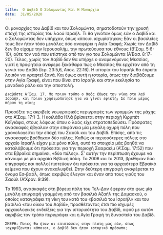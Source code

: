 ```yaml
---
title:  Ο Δαβιδ Ο Σολομωντας Και Η Μοναρχια
date:  31/05/2020
---
```


Οι μοναρχίες του Δαβίδ και του Σολομώντα, σηματοδοτούν την χρυσή εποχή της ιστορίας του λαού Ισραήλ. Τι θα γινόταν όμως εάν ο Δαβίδ και ο Σολομώντας δεν υπήρχαν, όπως κάποιοι ισχυρίστηκαν; Εάν οι βασιλείες τους δεν ήταν τόσο μεγάλες όσο αναφέρει η Αγία Γραφή; Χωρίς τον Δαβίδ δεν θα είχαμε την Ιερουσαλήμ, την πρωτεύουσα του έθνους (Β’Σαμ. 5:6-10), ούτε τον ναό που κτίστηκε από τον γιο του Σολομώντα (Α’Βασ. 8:17-20). Τέλος, χωρίς τον Δαβίδ δεν θα υπήρχε ο αναμενόμενος Μεσσίας, γιατί η προφητεία ανέφερε ξεκάθαρα πως ο Μεσσίας θα ερχόταν από τη γενιά του Δαβίδ (Ιερ. 23:5,6, Αποκ. 22:16). Η ιστορία του Ισραήλ θα έπρεπε λοιπόν να γραφτεί ξανά. Και όμως αυτή η ιστορία, όπως την διαβάζουμε στην Αγία Γραφή, είναι που δίνει στο Ισραήλ και στην εκκλησία το μοναδικό ρόλο και την αποστολή.

`Διαβάστε Α’Σαμ. 17. Με ποιον τρόπο ο Θεός έδωσε την νίκη στο λαό Ισραήλ, και ποιον χρησιμοποίησε για να γίνει εφικτή; Σε ποιο μέρος πήραν τη νίκη;`

Προσέξτε τις ακριβείς γεωγραφικές περιγραφές των γραμμών της μάχης στο Α’Σαμ. 17:1-3. Η κοιλάδα Ηλά βρίσκεται στην περιοχή Κιρμπέτ Κεϊγιάφα, στους λόφους όπου ο λαός είχε στρατοπεδεύσει. Πρόσφατες ανασκαφές έβγαλαν στην επιφάνεια μία μεγάλη οχυρή πόλη που χρονολογείται την εποχή του Σαούλ και του Δαβίδ. Επίσης, από τις ανασκαφές βρέθηκαν δύο πύλες. Καθώς οι περισσότερες πόλεις στο αρχαίο Ισραήλ είχαν μία μόνο πύλη, αυτό το στοιχείο μάς βοηθά να καταλάβουμε ότι πρόκειται για την περιοχή Σααραείμ (Α’Σαμ. 17:52) που στα Εβραϊκά σημαίνει, «δύο πύλες». Σ’ αυτήν την περίπτωση έχουμε να κάνουμε με μία αρχαία Βιβλική πόλη. Το 2008 και το 2013, βρέθηκαν δύο επιγραφές και πολλοί πιστεύουν ότι πρόκειται για τα αρχαιότερα Εβραϊκά κείμενα που έχουν ανακαλυφθεί. Στην δεύτερη επιγραφή αναφέρεται το όνομα Εσ-βαάλ, όπως ακριβώς έλεγαν και έναν από τους γιούς του Σαούλ (Α’Χρον. 9:39).

Το 1993, ανασκαφές στη βόρεια πόλη του Τελ-Δαν έφεραν στο φως μία μεγάλη επιγραφή γραμμένη από τον βασιλιά Αζαήλ της Δαμασκού, ο οποίος καταγράφει τη νίκη του κατά του «βασιλιά του Ισραήλ» και του βασιλιά «του οίκου του Δαβίδ», προσθέτοντας έτσι πιο ισχυρές αρχαιολογικές ενδείξεις για την ιστορικότητα του Δαβίδ, αφού με αυτόν ακριβώς τον τρόπο περιγράφει και η Αγία Γραφή τη δυναστεία του Δαβίδ.

`ΣΚΕΨΗ: Ποιες θα ήταν οι επιπτώσεις στην πίστη μας εάν, όπως ισχυρίζονται κάποιοι, ο Δαβίδ δεν ήταν ιστορικό πρόσωπο;`